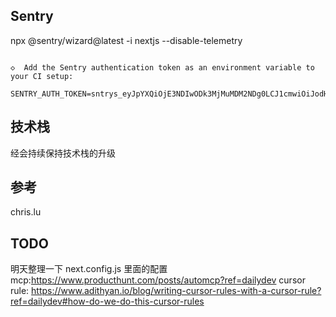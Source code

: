 ## Sentry

npx @sentry/wizard\@latest -i nextjs --disable-telemetry

```

◇  Add the Sentry authentication token as an environment variable to your CI setup:

SENTRY_AUTH_TOKEN=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
```

## 技术栈

经会持续保持技术栈的升级

## 参考
chris.lu

## TODO
明天整理一下  next.config.js 里面的配置
mcp:https://www.producthunt.com/posts/automcp?ref=dailydev
cursor rule: https://www.adithyan.io/blog/writing-cursor-rules-with-a-cursor-rule?ref=dailydev#how-do-we-do-this-cursor-rules



